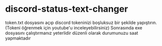 # discord-status-text-changer
token.txt dosyasını açıp discord tokeninizi boşluksuz bir şekilde yapıştırın. (Tokeni öğrenmek için youtube'u inceleyebilirsiniz)
Sonrasında exe dosyasını çalıştırmanız yeterlidir düzenli olarak durumunuzu saat yapmaktadır

